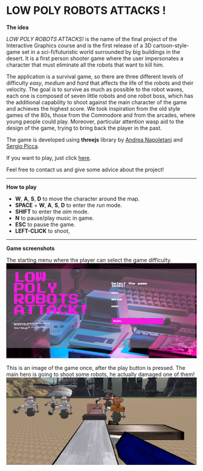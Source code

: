 # LOW POLY ROBOTS ATTACKS !

**The idea**

*LOW POLY ROBOTS ATTACKS!* is the name of the final project of the Interactive Graphics course and  is  the  first  release  of  a  3D  cartoon-style-game  set  in  a  sci-fi/futuristic  world  surrounded by big buildings in the desert.  It is a first person shooter game where the user impersonates a character that must eliminate all the robots that want to kill him.

The application is a survival game, so there are three different levels of difficulty *easy*, *medium* and *hard* that affects the life of the robots and their velocity.  The goal is to survive as much as possible to the robot waves, each one is composed of seven little robots and one robot boss, which has the additional capability to shoot against the main character of the game and achieves the highest score. We took inspiration from the old style games of the 80s, those from the Commodore and from the arcades, where young people could play.  Moreover, particular attention wasp aid to the design of the game, trying to bring back the player in the past.

The game is developed using **threejs** library by [Andrea Napoletani](https://www.linkedin.com/in/andrea-napoletani-aa0b87166/) and [Sergio Picca](https://www.linkedin.com/in/sergio-picca-801b0b173/).

If you want to play, just click [here](https://sapienzainteractivegraphicscourse.github.io/final-project-as-team/).

Feel free to contact us and give some advice about the project!

-------------------------------------------------------------------------

**How to play**

- **W**, **A**, **S**, **D** to move the character around the map.
- **SPACE** + **W**, **A**, **S**, **D** to enter the *run* mode.
- **SHIFT** to enter the *aim* mode.
- **N** to pause/play music in game.
- **ESC** to pause the game.
- **LEFT-CLICK** to shoot,

------------------------------------------------------------------------

**Game screenshots**

The starting menu where the player can select the game difficulty.
![](js/images/menu.png)

This is an image of the game once, after the play button is pressed. The main hero is going to shoot some robots, he actually damaged one of them!
![](js/images/game-screen.png)
